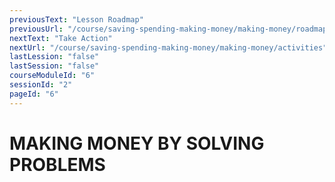 ```yaml
---
previousText: "Lesson Roadmap"
previousUrl: "/course/saving-spending-making-money/making-money/roadmap"
nextText: "Take Action"
nextUrl: "/course/saving-spending-making-money/making-money/activities"
lastLession: "false"
lastSession: "false"
courseModuleId: "6"
sessionId: "2"
pageId: "6"
---
```



# MAKING MONEY BY SOLVING PROBLEMS
<sparkle-video-player src="./animation/m2l4.mp4" />